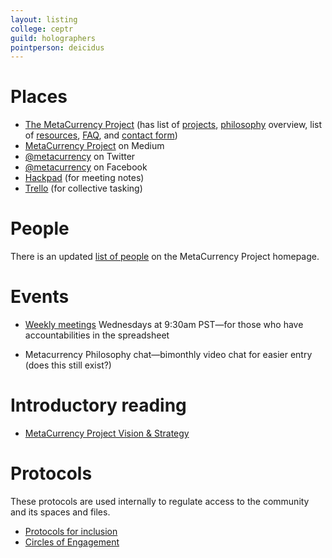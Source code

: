 ```yaml
---
layout: listing
college: ceptr
guild: holographers
pointperson: deicidus
---
```

# Places
* [The MetaCurrency Project](http://metacurrency.org) (has list of [projects](http://metacurrency.org/#projects), [philosophy](http://metacurrency.org/about) overview, list of [resources](http://metacurrency.org/resources/), [FAQ](http://metacurrency.org/faq/), and [contact form](http://metacurrency.org/contact/))
* [MetaCurrency Project](https://medium.com/metacurrency-project) on Medium
* [@metacurrency](https://twitter.com/metacurrency) on Twitter
* [@metacurrency](https://www.facebook.com/metacurrency) on Facebook
* [Hackpad](https://metacurrency.hackpad.com/) (for meeting notes)
* [Trello](https://trello.com/metacurrency) (for collective tasking)

# People
There is an updated [list of people](http://metacurrency.org/team/) on the MetaCurrency Project homepage.

# Events
- [Weekly meetings](http://ceptr.org/hangout) Wednesdays at 9:30am PST—for those who have accountabilities in the spreadsheet
* Metacurrency Philosophy chat—bimonthly video chat for easier entry (does this still exist?)

# Introductory reading
* [MetaCurrency Project Vision & Strategy](http://metacurrency.org/portfolio-item/metacurrency-project-vision-strategy/)

# Protocols
These protocols are used internally to regulate access to the community and its spaces and files.
* [Protocols for inclusion](https://docs.google.com/document/d/1bB3HAwm1LPYJV9K0VCilJ_Xjob7rA_8js2usfODH6GE/edit)
* [Circles of Engagement](https://docs.google.com/spreadsheets/d/1OXTwI6ANCNiq7AhBuFoj7dxLyGOYyEdz5_P2l5QNzmI/edit#gid=0)
